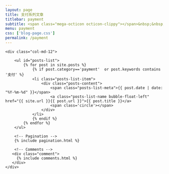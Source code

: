 ```yaml
---
layout: page
title: 支付系列文章
titlebar: payment
subtitle: <span class="mega-octicon octicon-clippy"></span>&nbsp;&nbsp; POS，金融IC卡，支付系统系列文章
menu: payment
css: ['blog-page.css']
permalink: /payment
---
```


<div class="row">

    <div class="col-md-12">

        <ul id="posts-list">
            {% for post in site.posts %}
                {% if post.category=='payment'  or post.keywords contains '支付' %}
                <li class="posts-list-item">
                    <div class="posts-content">
                        <span class="posts-list-meta">{{ post.date | date: "%Y-%m-%d" }}</span>
                        <a class="posts-list-name bubble-float-left" href="{{ site.url }}{{ post.url }}">{{ post.title }}</a>
                        <span class='circle'></span>
                    </div>
                </li>
                {% endif %}
            {% endfor %}
        </ul> 

        <!-- Pagination -->
        {% include pagination.html %}

        <!-- Comments -->
       <div class="comment">
         {% include comments.html %}
       </div>
    </div>

</div>
<script>
    $(document).ready(function(){

        // Enable bootstrap tooltip
        $("body").tooltip({ selector: '[data-toggle=tooltip]' });

    });
</script>
